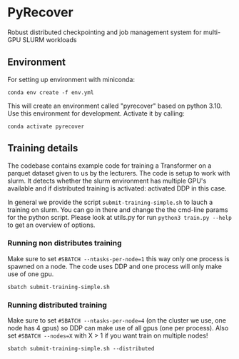 # PyRecover

Robust distributed checkpointing and job management system for multi-GPU SLURM workloads

## Environment

For setting up environment with miniconda:

```
conda env create -f env.yml
```

This will create an environment called "pyrecover" based on python 3.10.
Use this environment for development. Activate it by calling:

```
conda activate pyrecover
```

## Training details

The codebase contains example code for training a Transformer on a parquet dataset given to us by the lecturers.
The code is setup to work with slurm. It detects whether the slurm environment has multiple GPU's available and if 
distributed training is activated: activated DDP in this case.

In general we provide the script `submit-training-simple.sh` to lauch a training on slurm. You can go in there and change the the cmd-line params for the python script. Please look at utils.py for run `python3 train.py --help` to get an overview of options. 

### Running non distributes training

Make sure to set `#SBATCH --ntasks-per-node=1` this way only one process is spawned on a node. The code uses DDP and one process will only make use of one gpu.

```
sbatch submit-training-simple.sh
```

### Running distributed training

Make sure to set `#SBATCH --ntasks-per-node=4` (on the cluster we use, one node has 4 gpus) so DDP can make use of all gpus (one per process). Also set `#SBATCH --nodes=X` with X > 1 if you want train on multiple nodes!

```
sbatch submit-training-simple.sh --distributed
```
